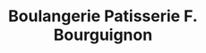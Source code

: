 ---
title: "Boulangerie Patisserie F. Bourguignon"
url: /machilly/boulangerie-patisserie-f-bourguignon/
shop: Bäckerei
---